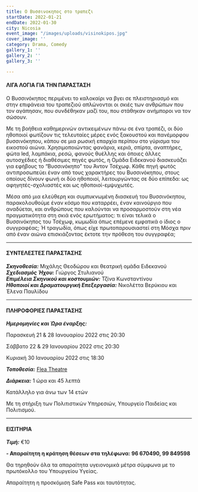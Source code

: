 ```yaml
---
title: Ο Βυσσινοκηπος στο τραπεζι
startDate: 2022-01-21
endDate: 2022-01-30
city: Nicosia
event_image: "/images/uploads/visinokipos.jpg"
cover_image: ''
category: Drama, Comedy
gallery_1: ''
gallery_2: ''
gallery_3: ''

---
```

#### ΛΙΓΑ ΛΟΓΙΑ ΓΙΑ ΤΗΝ ΠΑΡΑΣΤΑΣΗ

Ο Βυσσινόκηπος περιμένει το καλοκαίρι να βγει σε πλειστηριασμό και στην επιφάνεια του τραπεζιού απλώνονται οι σκιές των ανθρώπων που τον αγάπησαν, που συνδέθηκαν μαζί του, που στάθηκαν ανήμποροι να τον σώσουν.

Με τη βοήθεια καθημερινών αντικειμένων πάνω σε ένα τραπέζι, οι δύο ηθοποιοί φωτίζουν τις τελευταίες μέρες ενός ξακουστού και πανέμορφου βυσσινόκηπου, κάπου σε μια ρωσική επαρχία περίπου στο γύρισμα του εικοστού αιώνα. Χρησιμοποιώντας φανάρια, κεριά, σπίρτα, αναπτήρες, φώτα led, λαμπάκια, ρεσώ, φανούς θυέλλης και όποιες άλλες αυτοσχέδιες ή διαθέσιμες πηγές φωτός, η Ομάδα Ειδεκανού διασκευάζει για εφήβους το “Βυσσινόκηπο” του Άντον Τσέχωφ. Κάθε πηγή φωτός αντιπροσωπεύει έναν από τους χαρακτήρες του Βυσσινόκηπου, στους οποίους δίνουν φωνή οι δύο ηθοποιοί, λειτουργώντας σε δύο επίπεδα: ως αφηγητές-σχολιαστές και ως ηθοποιοί-εμψυχωτές.

Μέσα από μια ελεύθερη και συμπυκνωμένη διασκευή του Βυσσινόκηπου, παρακολουθούμε έναν κόσμο που καταρρέει, έναν καινούργιο που αναδύεται, και ανθρώπους που καλούνται να προσαρμοστούν στη νέα πραγματικότητα στη σκιά ενός ερωτήματος: τι είναι τελικά ο Βυσσινόκηπος του Τσέχωφ, κωμωδία όπως επέμενε εμφατικά ο ίδιος ο συγγραφέας; Ή τραγωδία, όπως είχε πρωτοπαρουσιαστεί στη Μόσχα πριν από έναν αιώνα επισκιάζοντας έκτοτε την πρόθεση του συγγραφέα;

***

#### ΣΥΝΤΕΛΕΣΤΕΣ ΠΑΡΑΣΤΑΣΗΣ

**_Σκηνοθεσία:_** Μιχάλης Θεοδώρου και θεατρική ομάδα Ειδεκανού  
**_Σχεδιασμός Ήχου:_** Γιώργος Στυλιανού  
**_Επιμέλεια Σκηνικού και κοστουμιών:_** Τζίνα Κωνσταντίνου  
**_Ηθοποιοί και Δραματουργική Επεξεργασία:_** Νικολέττα Βερύκιου και Έλενα Παυλίδου

***

#### ΠΛΗΡΟΦΟΡΙΕΣ ΠΑΡΑΣΤΑΣΗΣ

**_Ημερομηνίες και Ώρα έναρξης:_**

Παρασκευή 21 & 28 Ιανουαρίου 2022 στις 20:30

Σάββατο 22 & 29 Ιανουαρίου 2022 στις 20:30

Κυριακή 30 Ιανουαρίου 2022 στις 18:30

**_Τοποθεσία:_** [Flea Theatre](https://www.google.com/maps/place/Flea+Theatre/@35.1839201,33.3946469,17z/data=!3m1!4b1!4m5!3m4!1s0x14de17a904f9aabb:0x1710a1c59c41893f!8m2!3d35.1839201!4d33.3968356 "https://www.google.com/maps/place/Flea+Theatre/@35.1839201,33.3946469,17z/data=!3m1!4b1!4m5!3m4!1s0x14de17a904f9aabb:0x1710a1c59c41893f!8m2!3d35.1839201!4d33.3968356")

**_Διάρκεια:_** 1 ώρα και 45 λεπτά

Κατάλληλο για άνω των 14 ετών

Με τη στήριξη των Πολιτιστικών Υπηρεσιών, Υπουργείο Παιδείας και Πολιτισμού.

***

#### ΕΙΣΙΤΗΡΙΑ

**_Τιμή:_** €10

**- Απαραίτητη η κράτηση θέσεων στα τηλέφωνα: 96 670490, 99 849598**

Θα τηρηθούν όλα τα απαραίτητα υγειονομικά μέτρα σύμφωνα με το πρωτόκολλο του Υπουργείου Υγείας.

Απαραίτητη η προσκόμιση Safe Pass και ταυτότητας.